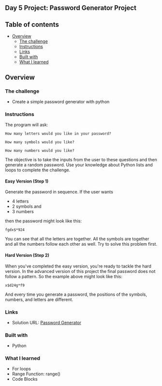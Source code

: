 ## Day 5 Project: Password Generator Project

## Table of contents

- [Overview](#overview)
  - [The challenge](#the-challenge)
  - [Instructions](#instructions)
  - [Links](#links)
  - [Built with](#built-with)
  - [What I learned](#what-i-learned)

## Overview

### The challenge

- Create a simple password generator with python

### Instructions
The program will ask:
```
How many letters would you like in your password?
```
```
How many symbols would you like?
```
```
How many numbers would you like?
```
The objective is to take the inputs from the user to these questions and then generate a random password. Use your knowledge about Python lists and loops to complete the challenge. 

#### Easy Version (Step 1)

Generate the password in sequence. If the user wants 
* 4 letters
* 2 symbols and
* 3 numbers

then the password might look like this: 

```
fgdx$*924
```
You can see that all the letters are together. All the symbols are together and all the numbers follow each other as well. Try to solve this problem first. 

#### Hard Version (Step 2)

When you've completed the easy version, you're ready to tackle the hard version. In the advanced version of this project the final password does not follow a pattern. So the example above might look like this:
```
x$d24g*f9
```
And every time you generate a password, the positions of the symbols, numbers, and letters are different. 

### Links

- Solution URL: [Password Generator](https://replit.com/@appbrewery/password-generator-end)


### Built with

- Python

### What I learned
- For loops
- Range Function: range()
- Code Blocks